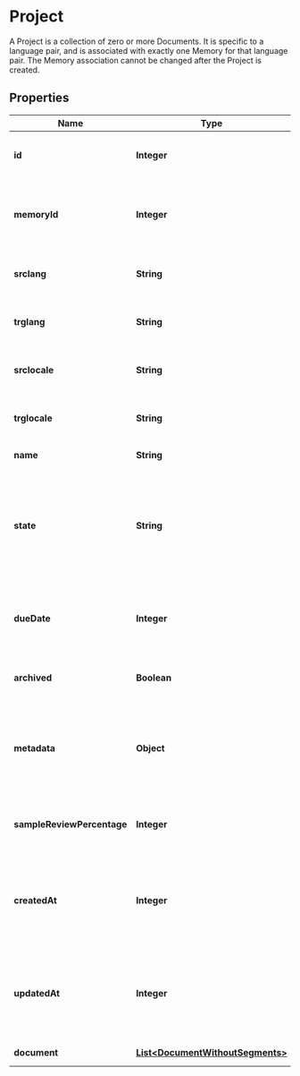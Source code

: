 

# Project

A Project is a collection of zero or more Documents. It is specific to a language pair, and is associated with exactly one Memory for that language pair. The Memory association cannot be changed after the Project is created. 
## Properties

Name | Type | Description | Notes
------------ | ------------- | ------------- | -------------
**id** | **Integer** | A unique number identifying the Project. |  [optional]
**memoryId** | **Integer** | A unique number identifying the associated Memory. |  [optional]
**srclang** | **String** | An ISO 639-1 language identifier. |  [optional]
**trglang** | **String** | An ISO 639-1 language identifier. |  [optional]
**srclocale** | **String** | A locale identifier, supported for srclang. |  [optional]
**trglocale** | **String** | A locale identifier, supported for trglang. |  [optional]
**name** | **String** | A name for the project. |  [optional]
**state** | **String** | The project&#39;s state. The possible states are &#x60;backlog&#x60;, &#x60;inProgress&#x60;, &#x60;inReview&#x60;, &#x60;inQA&#x60;, and &#x60;done&#x60;. |  [optional]
**dueDate** | **Integer** | The due date. Measured in seconds since the Unix epoch. |  [optional]
**archived** | **Boolean** | The archived state of the Project. |  [optional]
**metadata** | **Object** | A JSON object of key/value string pairs. Stores custom project information. |  [optional]
**sampleReviewPercentage** | **Integer** | The project&#39;s sample review percentage. |  [optional]
**createdAt** | **Integer** | Time at which the object was created. Measured in seconds since the Unix epoch. |  [optional]
**updatedAt** | **Integer** | Time at which the object was created. Measured in seconds since the Unix epoch. |  [optional]
**document** | [**List&lt;DocumentWithoutSegments&gt;**](DocumentWithoutSegments.md) | A list of Documents. |  [optional]



